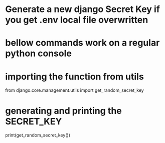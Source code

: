 # Generate a new django Secret Key if you get .env local file overwritten
# bellow commands work on a regular python console
# importing the function from utils
from django.core.management.utils import get_random_secret_key

# generating and printing the SECRET_KEY
print(get_random_secret_key())